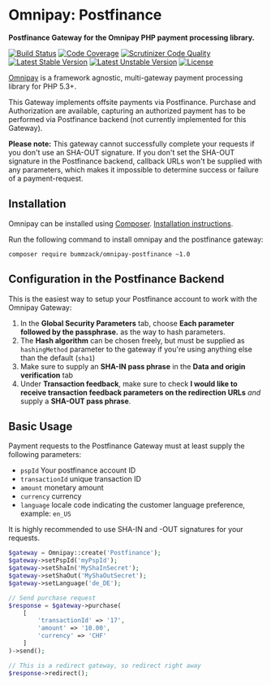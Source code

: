 # Omnipay: Postfinance

**Postfinance Gateway for the Omnipay PHP payment processing library.**

[![Build Status](https://api.travis-ci.org/bummzack/omnipay-postfinance.png)](https://travis-ci.org/bummzack/omnipay-postfinance)
[![Code Coverage](https://scrutinizer-ci.com/g/bummzack/omnipay-postfinance/badges/coverage.png?b=master)](https://scrutinizer-ci.com/g/bummzack/omnipay-postfinance/?branch=master)
[![Scrutinizer Code Quality](https://scrutinizer-ci.com/g/bummzack/omnipay-postfinance/badges/quality-score.png?b=master)](https://scrutinizer-ci.com/g/bummzack/omnipay-postfinance/?branch=master)
[![Latest Stable Version](https://poser.pugx.org/bummzack/omnipay-postfinance/v/stable)](https://packagist.org/packages/bummzack/omnipay-postfinance)
[![Latest Unstable Version](https://poser.pugx.org/bummzack/omnipay-postfinance/v/unstable)](https://packagist.org/packages/bummzack/omnipay-postfinance)
[![License](https://poser.pugx.org/bummzack/omnipay-postfinance/license)](https://packagist.org/packages/bummzack/omnipay-postfinance)

[Omnipay](https://github.com/thephpleague/omnipay) is a framework agnostic, multi-gateway payment
processing library for PHP 5.3+.

This Gateway implements offsite payments via Postfinance. Purchase and Authorization are available, capturing an authorized payment has to be performed via Postfinance backend (not currently implemented for this Gateway).

**Please note:** This gateway cannot successfully complete your requests if you don't use an SHA-OUT signature. If you don't set the SHA-OUT signature in the Postfinance backend, callback URLs won't be supplied with any parameters, which makes it impossible to determine success or failure of a payment-request.

## Installation

Omnipay can be installed using [Composer](https://getcomposer.org/). [Installation instructions](https://getcomposer.org/doc/00-intro.md#installation-linux-unix-osx).

Run the following command to install omnipay and the postfinance gateway:

    composer require bummzack/omnipay-postfinance ~1.0
    
## Configuration in the Postfinance Backend

This is the easiest way to setup your Postfinance account to work with the Omnipay Gateway:

1. In the **Global Security Parameters** tab, choose **Each parameter followed by the passphrase.** as the way to hash parameters. 
2. The **Hash algorithm** can be chosen freely, but must be supplied as `hashingMethod` parameter to the gateway if you're using anything else than the default (`sha1`)
3. Make sure to supply an **SHA-IN pass phrase** in the **Data and origin verification** tab
4. Under **Transaction feedback**, make sure to check **I would like to receive transaction feedback parameters on the redirection URLs** *and* supply a **SHA-OUT pass phrase**.


## Basic Usage

Payment requests to the Postfinance Gateway must at least supply the following parameters:

 - `pspId` Your postfinance account ID
 - `transactionId` unique transaction ID
 - `amount` monetary amount
 - `currency` currency
 - `language` locale code indicating the customer language preference, example: `en_US`

It is highly recommended to use SHA-IN and -OUT signatures for your requests.

```php
$gateway = Omnipay::create('Postfinance');
$gateway->setPspId('myPspId');
$gateway->setShaIn('MyShaInSecret');
$gateway->setShaOut('MyShaOutSecret');
$gateway->setLanguage('de_DE');

// Send purchase request
$response = $gateway->purchase(
    [
        'transactionId' => '17',
        'amount' => '10.00',
        'currency' => 'CHF'
    ]
)->send();

// This is a redirect gateway, so redirect right away
$response->redirect();

```


